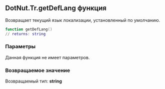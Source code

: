 ## DotNut.Tr.getDefLang функция

Возвращает текущий язык локализации, установленный по умолчанию.


```lua
function getDefLang()
// returns: string
```


### Параметры

Данная функция не имеет параметров.

### Возвращаемое значение

Возвращаемый тип: **string**

